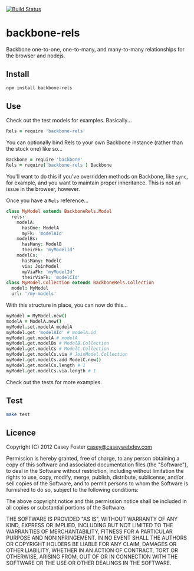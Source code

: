 [![Build Status](https://secure.travis-ci.org/caseywebdev/backbone-rels.png)](http://travis-ci.org/caseywebdev/backbone-rels)

backbone-rels
===

Backbone one-to-one, one-to-many, and many-to-many relationships for the browser and nodejs.

Install
-------

```bash
npm install backbone-rels
```

Use
---

Check out the test models for examples. Basically...

```coffee
Rels = require 'backbone-rels'
```

You can optionally bind Rels to your own Backbone instance (rather than the
stock one) like so...

```coffee
Backbone = require 'backbone'
Rels = require('backbone-rels') Backbone
```

You'll want to do this if you've overridden methods on Backbone, like `sync`,
for example, and you want to maintain proper inheritance. This is not an issue
in the browser, however.

Once you have a `Rels` reference...

```coffee
class MyModel extends BackboneRels.Model
  rels:
    modelA:
      hasOne: ModelA
      myFk: 'modelAId'
    modelBs:
      hasMany: ModelB
      theirFk: 'myModelId'
    modelCs:
      hasMany: ModelC
      via: JoinModel
      myViaFk: 'myModelId'
      theirViaFk: 'modelCId'
class MyModel.Collection extends BackboneRels.Collection
  model: MyModel
  url: '/my-models'
```

With this structure in place, you can now do this...

```coffee
myModel = MyModel.new()
modelA = ModelA.new()
myModel.set.modelA modelA
myModel.get 'modelAId' # modelA.id
myModel.get.modelA # modelA
myModel.get.modelBs # ModelB.Collection
myModel.get.modelCs # ModelC.Collection
myModel.get.modelCs.via # JoinModel.Collection
myModel.get.modelCs.add ModelC.new()
myModel.get.modelCs.length # 1
myModel.get.modelCs.via.length # 1
```

Check out the tests for more examples.

Test
----

```bash
make test
```

Licence
-------

Copyright (C) 2012 Casey Foster <casey@caseywebdev.com>

Permission is hereby granted, free of charge, to any person obtaining a copy
of this software and associated documentation files (the "Software"), to deal
in the Software without restriction, including without limitation the rights
to use, copy, modify, merge, publish, distribute, sublicense, and/or sell
copies of the Software, and to permit persons to whom the Software is
furnished to do so, subject to the following conditions:

The above copyright notice and this permission notice shall be included in all
copies or substantial portions of the Software.

THE SOFTWARE IS PROVIDED "AS IS", WITHOUT WARRANTY OF ANY KIND, EXPRESS OR
IMPLIED, INCLUDING BUT NOT LIMITED TO THE WARRANTIES OF MERCHANTABILITY,
FITNESS FOR A PARTICULAR PURPOSE AND NONINFRINGEMENT. IN NO EVENT SHALL THE
AUTHORS OR COPYRIGHT HOLDERS BE LIABLE FOR ANY CLAIM, DAMAGES OR OTHER
LIABILITY, WHETHER IN AN ACTION OF CONTRACT, TORT OR OTHERWISE, ARISING FROM,
OUT OF OR IN CONNECTION WITH THE SOFTWARE OR THE USE OR OTHER DEALINGS IN THE
SOFTWARE.
